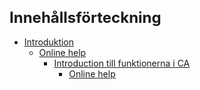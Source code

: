 <style> 
h1 { font-size:24px; } 
h2 { font-size:22px; } 
h3 { font-size:20px; } 
h4 { font-size:18px; } 
h5 { font-size:16px; }  
table th { font-size:14px !important; text-align:left !important; }
table td { font-size:14px !important; text-align:left !important; }
</style>


# Innehållsförteckning

* [Introduktion](https://github.com/fridasimonsson/fridatest/blob/master/sv-SE/online-help/introduction.md)
	* [Online help](https://github.com/fridasimonsson/fridatest/blob/master/sv-SE/online-help/introduction.md#onlinehelp)
		* [Introduction till funktionerna i CA](https://github.com/fridasimonsson/fridatest/blob/master/sv-SE/online-help/funcdescription/funcdescriptionintro.md)
			* [Online help](https://github.com/fridasimonsson/fridatest/blob/master/sv-SE/online-help/funcdescription/administration/typeofcontract.md)
				

